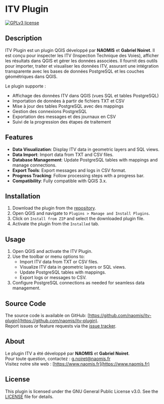 # ITV Plugin

[![GPLv3 license](https://img.shields.io/badge/License-GPLv3-blue.svg)](https://www.gnu.org/licenses/gpl-3.0.html)

## Description

ITV Plugin est un plugin QGIS développé par **NAOMIS** et **Gabriel Noiret**. Il est conçu pour inspecter les ITV (Inspection Technique des Voies), afficher les résultats dans QGIS et gérer les données associées. Il fournit des outils pour importer, traiter et visualiser les données ITV, assurant une intégration transparente avec les bases de données PostgreSQL et les couches géométriques dans QGIS.

Le plugin supporte :
- Affichage des données ITV dans QGIS (vues SQL et tables PostgreSQL)
- Importation de données à partir de fichiers TXT et CSV
- Mise à jour des tables PostgreSQL avec des mappings
- Gestion des connexions PostgreSQL
- Exportation des messages et des journaux en CSV
- Suivi de la progression des étapes de traitement

## Features

- **Data Visualization**: Display ITV data in geometric layers and SQL views.
- **Data Import**: Import data from TXT and CSV files.
- **Database Management**: Update PostgreSQL tables with mappings and manage connections.
- **Export Tools**: Export messages and logs in CSV format.
- **Progress Tracking**: Follow processing steps with a progress bar.
- **Compatibility**: Fully compatible with QGIS 3.x.

## Installation

1. Download the plugin from the [repository](https://github.com/naomis/itv-plugin).
2. Open QGIS and navigate to `Plugins > Manage and Install Plugins`.
3. Click on `Install from ZIP` and select the downloaded plugin file.
4. Activate the plugin from the `Installed` tab.

## Usage

1. Open QGIS and activate the ITV Plugin.
2. Use the toolbar or menu options to:
   - Import ITV data from TXT or CSV files.
   - Visualize ITV data in geometric layers or SQL views.
   - Update PostgreSQL tables with mappings.
   - Export logs or messages to CSV.
3. Configure PostgreSQL connections as needed for seamless data management.

## Source Code

The source code is available on GitHub: [https://github.com/naomis/itv-plugin](https://github.com/naomis/itv-plugin).  
Report issues or feature requests via the [issue tracker](https://github.com/naomis/itv-plugin/issues).

## About

Le plugin ITV a été développé par **NAOMIS** et **Gabriel Noiret**.  
Pour toute question, contactez : [g.noiret@naomis.fr](mailto:g.noiret@naomis.fr)  
Visitez notre site web : [https://www.naomis.fr](https://www.naomis.fr)

## License

This plugin is licensed under the GNU General Public License v3.0. See the [LICENSE](https://www.gnu.org/licenses/gpl-3.0.html) file for details.
